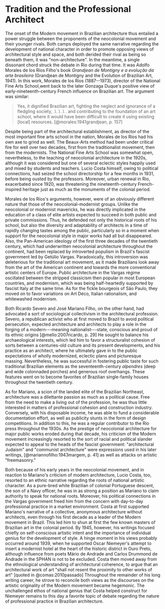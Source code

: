 Tradition and the Professional Architect
========================================

The onset of the Modern movement in Brazilian architecture thus
entailed a power struggle between the proponents of the neocolonial
movement and their younger rivals. Both camps deployed the same
narrative regarding the development of national character in order to
promote opposing views of architectural style and space, and both
derided their rival as being so beneath them, it was
"non-architecture". In the meantime, a single dissonant chord struck
the debate in Rio during that time. It was Adolfo Morales de los Ríos
Filho's book *Grandjean de Montigny e a evolução da arte brasileira*
(Grandjean de Montigny and the Evolution of Brazilian Art, 1941). In
this work, Morales de los Ríos (1887--1973), director of the National
Fine Arts School,went back to the later Gonzaga Duque's positive view
of early-nineteenth-century French influence on Brazilian art. The
argument was similar:

> Yes, it dignified Brazilian art, fighting the neglect and ignorance
> of a fledgling society, .\ .\ .\ . and contributing to the
> foundation of an art school, where it would have been difficult to
> create it using existing [local] resources.
> [@morales:1941grandjean, p. 157]

Despite being part of the architectural establishment, as director of
the most important fine arts school in the nation, Morales de los Ríos
had his own axe to grind as well. The Beaux-Arts method had been under
critical fire for well over two decades, first from the traditionalist
movement, then from the modernists. The National Fine Arts School was
somewhat open, nevertheless, to the teaching of neocolonial
architecture in the 1920s, although it was considered but one of
several eclectic styles happily used and mixed by students and
teachers. Lucio Costa himself, owing to political connections, had
seized the school directorship for a few months in 1931, before being
ousted by the professors. Moreover, urban renewal in Rio, exacerbated
since 1920, was threatening the nineteenth-century French-inspired
heritage just as much as the monuments of the colonial period.

Morales de los Ríos's arguments, however, were of an obviously
different nature that those of the neocolonial-modernist groups.
Unlike the neocolonial or modernist mavericks, he was directly
implicated in the education of a class of elite artists expected to
succeed in both public and private commissions. Thus, he defended not
only the historical roots of his school, but also the diversity and
adaptability of architects in a time of rapidly changing tastes among
the public, particularly so in a moment when support for the
neocolonial style in major works had all but disappeared.
Also, the Pan-American ideology of the first three decades of the
twentieth century, which had underwritten neocolonial architecture
throughout the continent, had been replaced by introverted populism in
Brazil's fascist government led by Getúlio Vargas. Paradoxically, this
introversion was deleterious for the traditional art movement, as it
made Brazilians look away from the art of the American continent and
towards the more conventional artistic centers of Europe. Public
architecture in the Vargas régime oscillated between the stripped
classicism then popular in most European countries, and modernism,
which was being half-heartedly supported by fascist Italy at the same
time. As for the fickle bourgeois of São Paulo, they moved on to favor
variations on Art Déco, Italian rationalism, and whitewashed
modernism.

Both Ricardo Severo and José Mariano Filho, on the other hand, had
advocated a sort of sociological collectivism in the architectural
profession. Severo, a republican activist who at first moved to Brazil
to avoid political persecution, expected architecture and architects
to play a role in the forging of a modern---meaning
nationalist---state, conscious and proud of its ethnic origins
[@mello:2007ricardo, p. 29] He sought to balance his archaeological
interests, which led him to favor a structuralist cohesion of sorts
between a centuries-old culture and its present developments, and his
practice as an architect, where he ultimately gave in to the public
expectations of wholly modernized, eclectic plans and picturesque
massing. Nevertheless, he was successful in fostering public taste for
such traditional Brazilian elements as the seventeenth-century
*alpendres* (deep and wide colonnaded porches) and generous roof
overhangs. These features went on to become favorites of Brazilian
single-family houses throughout the twentieth century.

As for Mariano, a scion of the landed elite of the Brazilian
Northeast, architecture was a dilettante passion as much as a
political cause. Free from the need to make a living out of the
profession, he was thus little interested in matters of professional
cohesion and construction industry. Conversely, with his disposable
income, he was able to fund a considerable documentation effort, as
well as publicity stunts in the form of design competitions. In
addition to this, he was a regular contributor to the Rio press
throughout the 1930s. As the prestige of neocolonial architecture for
major public works eroded during that decade, his criticism of the
Modern movement increasingly resorted to the sort of racial and
political slander expected to appeal to the heads of the fascist
government: "architectural Judaism" and "communist architecture" were
expressions used in his later writings, [@mariannofilho:1943margem, p. 41] as
well as attacks on artistic "freemasonry."

Both because of his early years in the neocolonial movement, and in
reaction to Mariano's criticism of modern architecture, Lucio Costa,
too, resorted to an ethnic narrative regarding the roots of national
artistic character. As a pure-bred white Brazilian of colonial
Portuguese descent, the son of a Navy officer, he was in as strong a
position as Mariano to claim authority to speak for national roots.
Moreover, his political connections in the Vargas government freed him
from the concern with day-to-day professional practice in a market
environment. Costa at first supported Mariano's narrative of a
collective, anonymous architecture without architects, even through
his first decade as a leader of the Modern movement in Brazil. This
led him to shun at first the few known masters of Brazilian art in the
colonial period. By 1945, however, his writings focused chiefly on
self-conscious artistic intent and the importance of individual genius
for the development of style. A hinge moment in his views probably
occurred around 1939, when he supported Oscar Niemeyer's attempt to
insert a modernist hotel at the heart of the historic district in Ouro
Preto, although influence from poets Mário de Andrade and Carlos
Drummond de Andrade in the SPHAN is not to be excluded. Costa then
moved away from the ethnological understanding of architectural
coherence, to argue that an architectural work of art "shall not
resent the proximity to other works of art" [quoted in @comas:2010passado]
Throughout the remainder of his long writing career, he strove to
reconcile both views as the discourses on the artistic originality of
the Modern movement became hegemonic. The unchallenged ethos of
national genius that Costa helped construct for Niemeyer remains to
this day a favorite topic of debate regarding the nature of
professional practice in Brazilian architecture.

